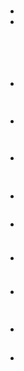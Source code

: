 # 

## 



### 

- 

- 

### 

![]()

## 

[]()

### 

### 













#### 







## 

### 





![]()

## 





































## 

- 





![]()

## 

- 





![]()

![]()



- 





![]()



## 

### 

- 







![]()

- 





![]()

### 

- 







![]()

### 

- 





![]()

## 

- 





## 

- 





[]()

![]()



